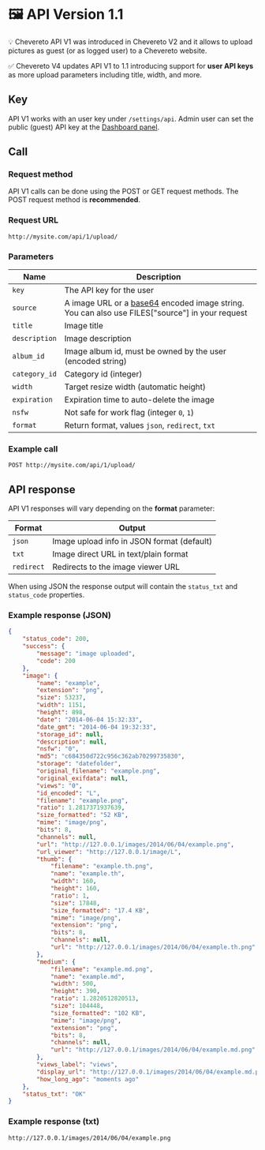 # 🖼 API Version 1.1

💡 Chevereto API V1 was introduced in Chevereto V2 and it allows to upload pictures as guest (or as logged user) to a Chevereto website.

✅ Chevereto V4 updates API V1 to 1.1 introducing support for **user API keys** as more upload parameters including title, width, and more.

## Key

API V1 works with an user key under `/settings/api`. Admin user can set the public (guest) API key at the [Dashboard panel](https://v4-admin.chevereto.com/dashboard/api.html).

## Call

### Request method

API V1 calls can be done using the POST or GET request methods. The POST request method is **recommended**.

### Request URL

```plain
http://mysite.com/api/1/upload/
```

### Parameters

| Name          | Description                                                                                                                            |
| ------------- | -------------------------------------------------------------------------------------------------------------------------------------- |
| `key`         | The API key for the user                                                                                                               |
| `source`      | A image URL or a [base64](https://en.wikipedia.org/wiki/Base64) encoded image string. You can also use FILES["source"] in your request |
| `title`       | Image title                                                                                                                            |
| `description` | Image description                                                                                                                      |
| `album_id`    | Image album id, must be owned by the user (encoded string)                                                                             |
| `category_id` | Category id (integer)                                                                                                                  |
| `width`       | Target resize width (automatic height)                                                                                                 |
| `expiration`  | Expiration time to auto-delete the image                                                                                               |
| `nsfw`        | Not safe for work flag (integer `0`, `1`)                                                                                              |
| `format`      | Return format, values `json`, `redirect`, `txt`                                                                                        |

### Example call

```plain
POST http://mysite.com/api/1/upload/
```

## API response

API V1 responses will vary depending on the **format** parameter:

| Format     | Output                                     |
| ---------- | ------------------------------------------ |
| `json`     | Image upload info in JSON format (default) |
| `txt`      | Image direct URL in text/plain format      |
| `redirect` | Redirects to the image viewer URL          |

When using JSON the response output will contain the `status_txt` and `status_code` properties.

### Example response (JSON)

```json
{
    "status_code": 200,
    "success": {
        "message": "image uploaded",
        "code": 200
    },
    "image": {
        "name": "example",
        "extension": "png",
        "size": 53237,
        "width": 1151,
        "height": 898,
        "date": "2014-06-04 15:32:33",
        "date_gmt": "2014-06-04 19:32:33",
        "storage_id": null,
        "description": null,
        "nsfw": "0",
        "md5": "c684350d722c956c362ab70299735830",
        "storage": "datefolder",
        "original_filename": "example.png",
        "original_exifdata": null,
        "views": "0",
        "id_encoded": "L",
        "filename": "example.png",
        "ratio": 1.2817371937639,
        "size_formatted": "52 KB",
        "mime": "image/png",
        "bits": 8,
        "channels": null,
        "url": "http://127.0.0.1/images/2014/06/04/example.png",
        "url_viewer": "http://127.0.0.1/image/L",
        "thumb": {
            "filename": "example.th.png",
            "name": "example.th",
            "width": 160,
            "height": 160,
            "ratio": 1,
            "size": 17848,
            "size_formatted": "17.4 KB",
            "mime": "image/png",
            "extension": "png",
            "bits": 8,
            "channels": null,
            "url": "http://127.0.0.1/images/2014/06/04/example.th.png"
        },
        "medium": {
            "filename": "example.md.png",
            "name": "example.md",
            "width": 500,
            "height": 390,
            "ratio": 1.2820512820513,
            "size": 104448,
            "size_formatted": "102 KB",
            "mime": "image/png",
            "extension": "png",
            "bits": 8,
            "channels": null,
            "url": "http://127.0.0.1/images/2014/06/04/example.md.png"
        },
        "views_label": "views",
        "display_url": "http://127.0.0.1/images/2014/06/04/example.md.png",
        "how_long_ago": "moments ago"
    },
    "status_txt": "OK"
}
```

### Example response (txt)

```plain
http://127.0.0.1/images/2014/06/04/example.png
```
